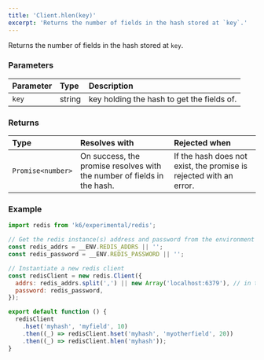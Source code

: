 ```yaml
---
title: 'Client.hlen(key)'
excerpt: 'Returns the number of fields in the hash stored at `key`.'
---
```


Returns the number of fields in the hash stored at `key`.

### Parameters

| Parameter | Type   | Description                                |
| :-------- | :----- | :----------------------------------------- |
| `key`     | string | key holding the hash to get the fields of. |


### Returns

| Type              | Resolves with                                                           | Rejected when                                                      |
| :---------------- | :---------------------------------------------------------------------- | :----------------------------------------------------------------- |
| `Promise<number>` | On success, the promise resolves with the number of fields in the hash. | If the hash does not exist, the promise is rejected with an error. |

### Example

<CodeGroup labels={[]}>

```javascript
import redis from 'k6/experimental/redis';

// Get the redis instance(s) address and password from the environment
const redis_addrs = __ENV.REDIS_ADDRS || '';
const redis_password = __ENV.REDIS_PASSWORD || '';

// Instantiate a new redis client
const redisClient = new redis.Client({
  addrs: redis_addrs.split(',') || new Array('localhost:6379'), // in the form of 'host:port', separated by commas
  password: redis_password,
});

export default function () {
  redisClient
    .hset('myhash', 'myfield', 10)
    .then((_) => redisClient.hset('myhash', 'myotherfield', 20))
    .then((_) => redisClient.hlen('myhash'));
}
```

</CodeGroup>